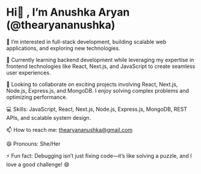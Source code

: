  <h1>Hi👋 , I’m Anushka Aryan (@thearyananushka)</h1>

👀 I’m interested in full-stack development, building scalable web applications, and exploring new technologies.

🌱 Currently learning backend development while leveraging my expertise in frontend technologies like React, Next.js, and JavaScript to create seamless user experiences.

💞️ Looking to collaborate on exciting projects involving React, Next.js, Node.js, Express.js, and MongoDB. I enjoy solving complex problems and optimizing performance.

💻 Skills: JavaScript, React, Next.js, Node.js, Express.js, MongoDB, REST APIs, and scalable system design.

📫 How to reach me: thearyananushka@gmail.com

😄 Pronouns: She/Her

⚡ Fun fact: Debugging isn’t just fixing code—it’s like solving a puzzle, and I love a good challenge! 😄

<!---
thearyananushka/thearyananushka is a ✨ special ✨ repository because its `README.md` (this file) appears on your GitHub profile.
You can click the Preview link to take a look at your changes.
--->
